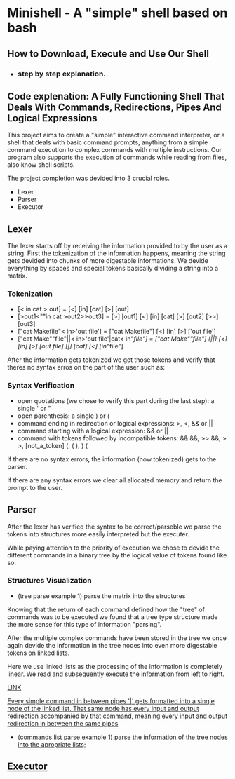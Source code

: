 # Minishell - A "simple" shell based on bash

## How to Download, Execute and Use Our Shell

* ### step by step explanation.

## Code explenation: A Fully Functioning Shell That Deals With Commands, Redirections, Pipes And Logical Expressions

This project aims to create a "simple" interactive command interpreter, or a shell that deals with basic command prompts, anything from a simple command execution to complex commands with multiple instructions.
Our program also supports the execution of commands while reading from files, also know shell scripts.

The project completion was devided into 3 crucial roles.

* Lexer
* Parser
* Executor

## Lexer

The lexer starts off by receiving the information provided to by the user as a string. First the tokenization of the information happens, meaning the string gets devided into chunks of more digestable informations. We devide everything by spaces and special tokens basically dividing a string into a matrix.

### Tokenization
* [< in cat > out] = [<] [in] [cat] [>] [out]
* [>out1<""in cat >out2>>out3] = [>] [out1] [<] [in] [cat] [>] [out2] [>>] [out3]
* ["cat Makefile"< in>'out file'] = ["cat Makefile"] [<] [in] [>] ['out file']
* ["cat Make""file"||< in>'out file'|cat< in"_file"] = ["cat Make""file"] [||] [<] [in] [>] [out file] [|] [cat] [<] [in_"file"]


After the information gets tokenized we get those tokens and verify that theres no syntax erros on the part of the user such as:

### Syntax Verification
* open quotations (we chose to verify this part during the last step): a single ' or "
* open parenthesis: a single ) or (
* command ending in redirection or logical expressions: >, <, && or ||
* command starting with a logical expression: && or ||
* command with tokens followed by incompatible tokens: && &&, >> &&, > >, [not_a_token] (, ( ), ) (


If there are no syntax errors, the information (now tokenized) gets to the parser.

If there are any syntax errors we clear all allocated memory and return the prompt to the user.

## Parser

After the lexer has verified the syntax to be correct/parseble we parse the tokens into structures more easily interpreted but the executer.

While paying attention to the priority of execution we chose to devide the different commands in a binary tree by the logical value of tokens found like so:

### Structures Visualization
* (tree parse example 1) parse the matrix into the structures

Knowing that the return of each command defined how the "tree" of commands was to be executed we found that a tree type structure made the more sense for this type of information "parsing". 
            <!-- define complex command -->

After the multiple complex commands have been stored in the tree we once again devide the information in the tree nodes into even more digestable tokens on linked lists.

Here we use linked lists as the processing of the information is completely linear. We read and subsequently execute the information from left to right.
            <!-- define complex command -->

<a href="https://www.youtube.com/watch?v=E6NO0rgFub4"
target = "_blank">
LINK

Every simple command in between pipes '|' gets formatted into a single node of the linked list.
That same node has every input and output redirection accompanied by that command, meaning every input and output redirection in between the same pipes

* (commands list parse example 1) parse the information of the tree nodes into the apropriate lists;

## Executor
